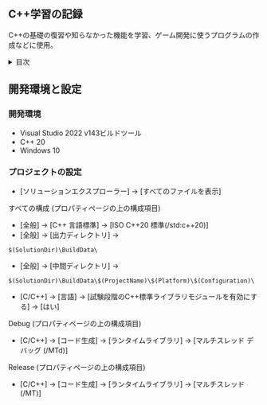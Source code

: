 ## C++学習の記録
C++の基礎の復習や知らなかった機能を学習、ゲーム開発に使うプログラムの作成などに使用。

<details>
<summary>目次</summary>
 
- [開発環境と設定](#開発環境と設定)
  - [開発環境](#開発環境)
  - [プロジェクトの設定](#プロジェクトの設定)
  
</details>

## 開発環境と設定

### 開発環境
- Visual Studio 2022 v143ビルドツール
- C++ 20 
- Windows 10

### プロジェクトの設定
- [ソリューションエクスプローラー] -> [すべてのファイルを表示]

すべての構成 (プロパティページの上の構成項目)
- [全般] -> [C++ 言語標準] -> [ISO C++20 標準(/std:c++20)]
- [全般] -> [出力ディレクトリ] -> 
```
$(SolutionDir)\BuildData\
```
- [全般] -> [中間ディレクトリ] -> 
```
$(SolutionDir)\BuildData\$(ProjectName)\$(Platform)\$(Configuration)\
```
- [C/C++] -> [言語] -> [試験段階のC++標準ライブラリモジュールを有効にする] -> [はい]

Debug (プロパティページの上の構成項目)
- [C/C++] -> [コード生成] -> [ランタイムライブラリ] -> [マルチスレッド デバッグ (/MTd)]

Release (プロパティページの上の構成項目)
- [C/C++] -> [コード生成] -> [ランタイムライブラリ] -> [マルチスレッド (/MT)]
